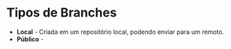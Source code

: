 # Tipos de Branches
- **Local**  - Criada em um repositório local, podendo enviar para um remoto.
- **Público** - 
<!--stackedit_data:
eyJoaXN0b3J5IjpbLTIyMzk5MjczNywxNTU2NTcyOTAxXX0=
-->